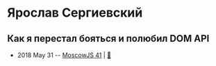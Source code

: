 # Ярослав Сергиевский

## Как я перестал бояться и полюбил DOM API
- 2018 May 31 -- [MoscowJS 41](https://youtu.be/9S8OeCkcUSM)  | [:notebook:](https://cloud.mail.ru/public/GDdx/LoJmFeZto)  
